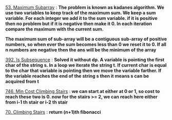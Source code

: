 [53. Maximum Subarray](https://leetcode.com/problems/maximum-subarray/) : **The problem is known as kadanes algorithm. We use two variables to keep track of the maximum sum. We keep a sum variable. For each integer we add it to the sum variable. if it is positive then no problem but if it is negative then make it 0. In each iteration compare the maximum with the current sum.**

**The maximum sum of sub-array will be a contiguous sub-array of positive numbers, so when ever the sum becomes less than 0 we reset it to 0. If all n numbers are negative then the ans will be the minimum of the array**

[392. Is Subsequence](https://leetcode.com/problems/is-subsequence/) : **Solved it without dp. A variable is pointing the first char of the string s. In a loop we iterate the string t. If current char is equal to the char that variable is pointing then we move the variable farther. If the variable reaches the end of the string s then it means s can be acquired from t**

[746. Min Cost Climbing Stairs](https://leetcode.com/problems/min-cost-climbing-stairs/) : **we can start at either at 0 or 1, so cost to reach these two is 0. now for the stairs >= 2, we can reach here either from i-1 th stair or i-2 th stair**

[70. Climbing Stairs](https://leetcode.com/problems/climbing-stairs/) : **return (n+1)th fibonacci**

